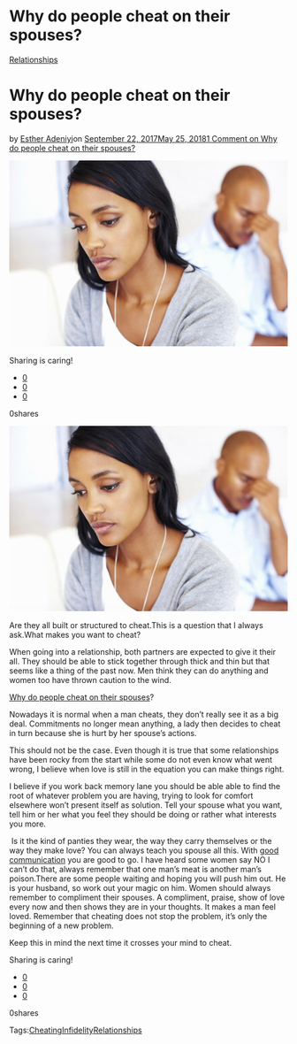 # Why do people cheat on their spouses?

[Relationships](https://estheradeniyi.com/category/relationships/)
# Why do people cheat on their spouses?

by [Esther Adeniyi](https://estheradeniyi.com/author/esther-adeniyi/)on [September 22, 2017May 25, 2018](https://estheradeniyi.com/why-do-people-cheat-on-their-spouses/)[1 Comment on Why do people cheat on their spouses?](https://estheradeniyi.com/why-do-people-cheat-on-their-spouses/#comments)

![](images/complicated.jpg)

Sharing is caring!

- [0](https://www.facebook.com/sharer/sharer.php?u=https%3A%2F%2Festheradeniyi.com%2Fwhy-do-people-cheat-on-their-spouses%2F&amp;t=Why%20do%20people%20cheat%20on%20their%20spouses%3F)
- [0](https://twitter.com/intent/tweet?text=Why%20do%20people%20cheat%20on%20their%20spouses%3F&amp;url=https%3A%2F%2Festheradeniyi.com%2Fwhy-do-people-cheat-on-their-spouses%2F)
- [0](#)

0shares

[![](images/complicated-1024x682.jpg)](images/complicated-1024x682.jpg)

Are they all built or structured to cheat.This is a question that I always ask.What makes you want to cheat?

When going into a relationship, both partners are expected to give it their all. They should be able to stick together through thick and thin but that seems like a thing of the past now. Men think they can do anything and women too have thrown caution to the wind.

[Why do people cheat on their spouses](https://www.thespruce.com/why-married-people-cheat-2300656)?

Nowadays it is normal when a man cheats, they don&#x2019;t really see it as a big deal. Commitments no longer mean anything, a lady then decides to cheat in turn because she is hurt by her spouse&#x2019;s actions.

This should not be the case. Even though it is true that some relationships have been rocky from the start while some do not even know what went wrong, I believe when love is still in the equation you can make things right.

I believe if you work back memory lane you should be able able to find the root of whatever problem you are having, trying to look for comfort elsewhere won&#x2019;t present itself as solution. Tell your spouse what you want, tell him or her what you feel they should be doing or rather what interests you more.

&#xA0;Is it the kind of panties they wear, the way they carry themselves or the way they make love? You can always teach you spouse all this. With [good communication](https://www.estheradeniyi.com/4-easy-communication-tips-for-couples) you are good to go. I have heard some women say NO I can&#x2019;t do that, always remember that one man&#x2019;s meat is another man&#x2019;s poison.There are some people waiting and hoping you will push him out. He is your husband, so work out your magic on him.
Women should always remember to compliment their spouses. A compliment, praise, show of love every now and then shows they are in your thoughts. It makes a man feel loved. Remember that cheating does not stop the problem, it&#x2019;s only the beginning of a new problem.

Keep this in mind the next time it crosses your mind to cheat.

Sharing is caring!

- [0](https://www.facebook.com/sharer/sharer.php?u=https%3A%2F%2Festheradeniyi.com%2Fwhy-do-people-cheat-on-their-spouses%2F&amp;t=Why%20do%20people%20cheat%20on%20their%20spouses%3F)
- [0](https://twitter.com/intent/tweet?text=Why%20do%20people%20cheat%20on%20their%20spouses%3F&amp;url=https%3A%2F%2Festheradeniyi.com%2Fwhy-do-people-cheat-on-their-spouses%2F)
- [0](#)

0shares

Tags:[Cheating](https://estheradeniyi.com/tag/cheating/)[Infidelity](https://estheradeniyi.com/tag/infidelity/)[Relationships](https://estheradeniyi.com/tag/relationships/)